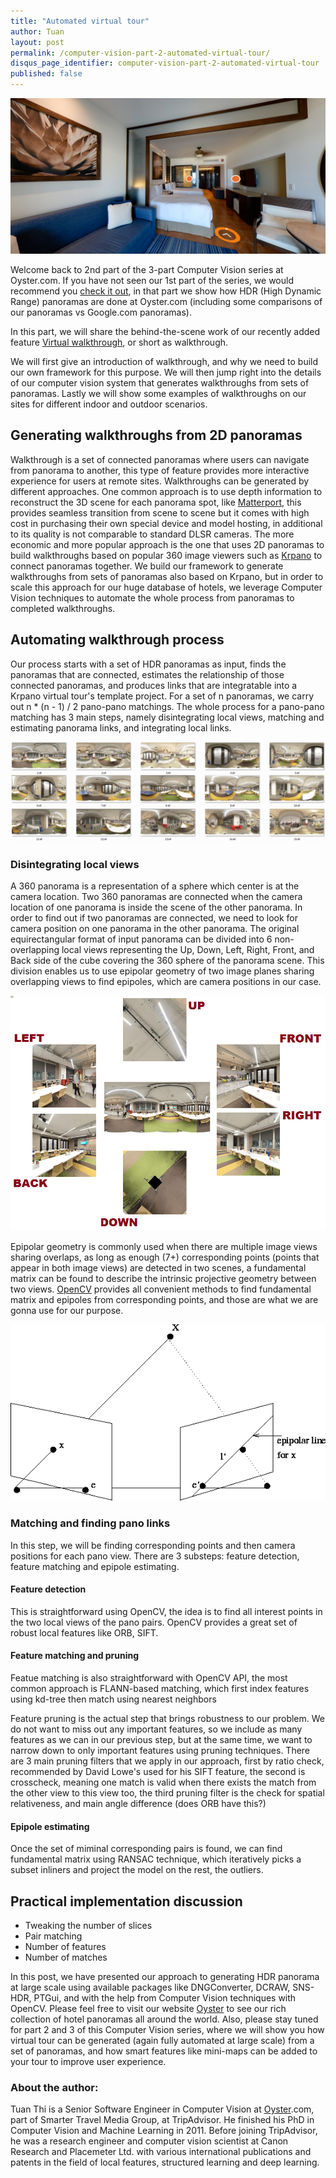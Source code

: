 ```yaml
---
title: "Automated virtual tour"
author: Tuan
layout: post
permalink: /computer-vision-part-2-automated-virtual-tour/
disqus_page_identifier: computer-vision-part-2-automated-virtual-tour
published: false
---
```


![HDR Panorama](/public/images/cv2-cover.png)

Welcome back to 2nd part of the 3-part Computer Vision series at Oyster.com. If you have not seen our 1st part of the series, we would recommend you [check it out](http://tech.oyster.com/computer-vision-part-1-hdr-panorama), in that part we show how HDR (High Dynamic Range) panoramas are done at Oyster.com (including some comparisons of our panoramas vs Google.com panoramas).

In this part, we will share the behind-the-scene work of our recently added feature [Virtual walkthrough](https://www.oyster.com/french-polynesia/hotels/intercontinental-bora-bora-le-moana-resort/all-tours/pool--v35274/), or short as walkthrough.

We will first give an introduction of walkthrough, and why we need to build our own framework for this purpose. We will then jump right into the details of our computer vision system that generates walkthroughs from sets of panoramas. Lastly we will show some examples of walkthroughs on our sites for different indoor and outdoor scenarios.

## Generating walkthroughs from 2D panoramas
Walkthrough is a set of connected panoramas where users can navigate from panorama to another, this type of feature provides more interactive experience for users at remote sites. Walkthroughs can be generated by different approaches. One common approach is to use depth information to reconstruct the 3D scene for each panorama spot, like [Matterport](https://matterport.com), this provides seamless transition from scene to scene but it comes with high cost in purchasing their own special device and model hosting, in additional to its quality is not comparable to standard DLSR cameras. The more economic and more popular approach is the one that uses 2D panoramas to build walkthroughs based on popular 360 image viewers such as [Krpano](http://krpano.com/examples/vtour) to connect panoramas together. We build our framework to generate walkthroughs from sets of panoramas also based on Krpano, but in order to scale this approach for our huge database of hotels, we leverage Computer Vision techniques to automate the whole process from panoramas to completed walkthroughs.

## Automating walkthrough process
Our process starts with a set of HDR panoramas as input, finds the panoramas that are connected, estimates the relationship of those connected panoramas, and produces links that are integratable into a Krpano virtual tour's template project. For a set of n panoramas, we carry out n * (n - 1) / 2 pano-pano matchings. The whole process for a pano-pano matching has 3 main steps, namely disintegrating local views, matching and estimating panorama links, and integrating local links.

![Set of equirectangular panoramas as input](/public/images/cv2-pano-set.png)

### Disintegrating local views
A 360 panorama is a representation of a sphere which center is at the camera location. Two 360 panoramas are connected when the camera location of one panorama is inside the scene of the other panorama. In order to find out if two panoramas are connected, we need to look for camera position on one panorama in the other panorama. The original equirectangular format of input panorama can be divided into 6 non-overlapping local views representing the Up, Down, Left, Right, Front, and Back side of the cube covering the 360 sphere of the panorama scene. This division enables us to use epipolar geometry of two image planes sharing overlapping views to find epipoles, which are camera positions in our case.

![Spliting equirectangular panorama into 6 planar sides](/public/images/cv2-pano-disintegrating.png)

Epipolar geometry is commonly used when there are multiple image views sharing overlaps, as long as enough (7+) corresponding points (points that appear in both image views) are detected in two scenes, a fundamental matrix can be found to describe the intrinsic projective geometry between two views. [OpenCV](http://docs.opencv.org/2.4/modules/calib3d/doc/camera_calibration_and_3d_reconstruction.html) provides all convenient methods to find fundamental matrix and epipoles from corresponding points, and those are what we are gonna use for our purpose.

![Epipolar geometry](/public/images/cv2-pano-epipolar.png)

### Matching and finding pano links

In this step, we will be finding corresponding points and then camera positions for each pano view. There are 3 substeps: feature detection, feature matching and epipole estimating.

#### Feature detection
This is straightforward using OpenCV, the idea is to find all interest points in the two local views of the pano pairs. OpenCV provides a great set of robust local features like ORB, SIFT.

#### Feature matching and pruning
Featue matching is also straightforward with OpenCV API, the most common approach is FLANN-based matching, which first index features using kd-tree then match using nearest neighbors

Feature pruning is the actual step that brings robustness to our problem. We do not want to miss out any important features, so we include as many features as we can in our previous step, but at the same time, we want to narrow down to only important features using pruning techniques.
There are 3 main pruning filters that we apply in our approach, first by ratio check, recommended by David Lowe's used for his SIFT feature, the second is crosscheck, meaning one match is valid when there exists the match from the other view to this view too, the third pruning filter is the check for spatial relativeness, and main angle difference (does ORB have this?)

#### Epipole estimating

Once the set of miminal corresponding pairs is found, we can find fundamental matrix using RANSAC technique, which iteratively picks a subset inliners and project the model on the rest, the outliers.


## Practical implementation discussion
- Tweaking the number of slices
- Pair matching
- Number of features
- Number of matches



In this post, we have presented our approach to generating HDR panorama at large scale using available packages like DNGConverter, DCRAW, SNS-HDR, PTGui, and with the help from Computer Vision techniques with OpenCV. Please feel free to visit our website [Oyster](https://www.oyster.com) to see our rich collection of hotel panoramas all around the world. Also, please stay tuned for part 2 and 3 of this Computer Vision series, where we will show you how virtual tour can be generated (again fully automated at large scale) from a set of panoramas, and how smart features like mini-maps can be added to your tour to improve user experience.

### About the author:
Tuan Thi is a Senior Software Engineer in Computer Vision at [Oyster](https://www.oyster.com).com, part of Smarter Travel Media Group, at TripAdvisor. He finished his PhD in Computer Vision and Machine Learning in 2011.  Before joining TripAdvisor, he was a research engineer and computer vision scientist at Canon Research and Placemeter Ltd. with various international publications and patents in the field of local features, structured learning and deep learning.


